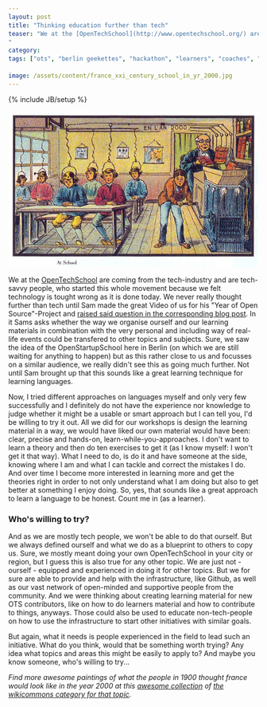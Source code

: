 ```yaml
---
layout: post
title: "Thinking education further than tech"
teaser: "We at the [OpenTechSchool](http://www.opentechschool.org/) are coming from the tech-industry and are tech-savvy people, who started this whole movement because we felt technology is tought wrong as it is done today. We never really thought further than tech until Sam made the great Video of us for his \"Year of Open Source\"-Project and [raised said question in the corresponding blog post](http://yearofopensource.net/meet-new-people-learn-to-code-eat-snacks/). In it Sams asks whether the way we organise ourself and our learning materials in combination with the very personal and including way of real-life events could be transfered to other topics and subjects. Sure, we saw the idea of the OpenStartupSchool here in Berlin (on which we are still waiting for anything to happen) but as this rather close to us and focusses on a similar audience, we really didn't see this as going much further. Not until Sam brought up that this sounds like a great learning technique for learning languages.
"
category: 
tags: ["ots", "berlin geekettes", "hackathon", "learners", "coaches", "women", "berlin"]

image: /assets/content/france_xxi_century_school_in_yr_2000.jpg
---
```

{% include JB/setup %}

![Education in the year 2000](/assets/content/france_xxi_century_school_in_yr_2000.jpg)

We at the [OpenTechSchool](http://www.opentechschool.org/) are coming from the tech-industry and are tech-savvy people, who started this whole movement because we felt technology is tought wrong as it is done today. We never really thought further than tech until Sam made the great Video of us for his "Year of Open Source"-Project and [raised said question in the corresponding blog post](http://yearofopensource.net/meet-new-people-learn-to-code-eat-snacks/). In it Sams asks whether the way we organise ourself and our learning materials in combination with the very personal and including way of real-life events could be transfered to other topics and subjects. Sure, we saw the idea of the OpenStartupSchool here in Berlin (on which we are still waiting for anything to happen) but as this rather close to us and focusses on a similar audience, we really didn't see this as going much further. Not until Sam brought up that this sounds like a great learning technique for learning languages.

Now, I tried different approaches on languages myself and only very few successfully and I definitely do not have the experience nor knowledge to judge whether it might be a usable or smart approach but I can tell you, I'd be willing to try it out. All we did for our workshops is design the learning material in a way, we would have liked our own material would have been: clear, precise and hands-on, learn-while-you-approaches. I don't want to learn a theory and then do ten exercises to get it (as I know myself: I won't get it that way). What I need to do, is do it and have someone at the side, knowing where I am and what I can tackle and correct the mistakes I do. And over time I become more interested in learning more and get the theories right in order to not only understand what I am doing but also to get better at something I enjoy doing. So, yes, that sounds like a great approach to learn a language to be honest. Count me in (as a learner).

### Who's willing to try?

And as we are mostly tech people, we won't be able to do that ourself. But we always defined ourself and what we do as a blueprint to others to copy us. Sure, we mostly meant doing your own OpenTechSchool in your city or region, but I guess this is also true for any other topic. We are just not - ourself - equipped and experienced in doing it for other topics. But we for sure are able to provide and help with the infrastructure, like Github, as well as our vast network of open-minded and supportive people from the community. And we were thinking about creating learning material for new OTS contributors, like on how to do learners material and how to contribute to things, anyways. Those could also be used to educate non-tech-people on how to use the infrastructure to start other initiatives with similar goals. 

But again, what it needs is people experienced in the field to lead such an initiative. What do you think, would that be something worth trying? Any idea what topics and areas this might be easily to apply to? And maybe you know someone, who's willing to try... 

*Find more awesome paintings of what the people in 1900 thought france would look like in the year 2000 at this [awesome collection](http://publicdomainreview.org/2012/06/30/france-in-the-year-2000-1899-1910/) of [the wikicommons category for that topic][1].*

 [1]: http://commons.wikimedia.org/wiki/Category:France_in_XXI_Century_(fiction)